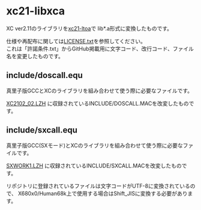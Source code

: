 # xc21-libxca
XC ver2.11のライブラリを[xc21-ltoa](https://github.com/kg68k/xc21-ltoa)で
lib*.a形式に変換したものです。

仕様や再配布に関しては[LICENSE.txt](LICENSE.txt)を参照してください。  
これは「許諾条件.txt」からGitHub掲載用に文字コード、改行コード、ファイル名を変更したものです。

## include/doscall.equ
真里子版GCCとXCのライブラリを組み合わせて使う際に必要なファイルです。

[XC2102_02.LZH](http://retropc.net/x68000/software/sharp/xc21/)
に収録されているINCLUDE/DOSCALL.MACを改変したものです。

## include/sxcall.equ

真里子版GCC(SXモード)とXCのライブラリを組み合わせて使う際に必要なファイルです。

[SXWORK1.LZH](http://retropc.net/x68000/software/sharp/xc21/)
に収録されているINCLUDE/SXCALL.MACを改変したものです。

リポジトリに登録されているファイルは文字コードがUTF-8に変換されているので、
X680x0/Human68k上で使用する場合はShift_JISに変換する必要があります。

